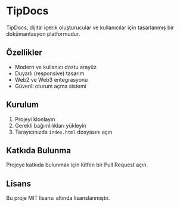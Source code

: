 # TipDocs

TipDocs, dijital içerik oluşturucular ve kullanıcılar için tasarlanmış bir dokümantasyon platformudur.

## Özellikler

- Modern ve kullanıcı dostu arayüz
- Duyarlı (responsive) tasarım
- Web2 ve Web3 entegrasyonu
- Güvenli oturum açma sistemi

## Kurulum

1. Projeyi klonlayın
2. Gerekli bağımlılıkları yükleyin
3. Tarayıcınızda `index.html` dosyasını açın

## Katkıda Bulunma

Projeye katkıda bulunmak için lütfen bir Pull Request açın.

## Lisans

Bu proje MIT lisansı altında lisanslanmıştır. 